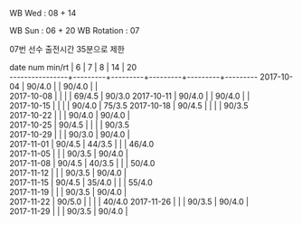WB Wed      : 08 + 14

WB Sun      : 06 + 20
WB Rotation :      07

07번 선수 출전시간 35분으로 제한

date num min/rt |    6    |    7    |    8    |    14   |    20   
----------------+---------+---------+---------+---------+---------
2017-10-04      |  90/4.0 |         |  90/4.0 |         |         
2017-10-08      |         |         |         |  69/4.5 |  90/3.0 
2017-10-11      |  90/4.0 |         |  90/4.0 |         |         
2017-10-15      |         |         |         |  90/4.0 |  75/3.5 
2017-10-18      |  90/4.5 |         |         |         |  90/3.5         
2017-10-22      |         |         |  90/4.0 |  90/4.0 |               
2017-10-25      |  90/4.5 |         |         |         |  90/3.5        
2017-10-29      |         |         |  90/3.0 |  90/4.0 |                
2017-11-01      |  90/4.5 |  44/3.5 |         |         |  46/4.0        
2017-11-05      |         |         |  90/3.5 |  90/4.0 |                
2017-11-08      |  90/4.5 |  40/3.5 |         |         |  50/4.0        
2017-11-12      |         |         |  90/3.5 |  90/4.0 |                 
2017-11-15      |  90/4.5 |  35/4.0 |         |         |  55/4.0         
2017-11-19      |         |         |  90/3.5 |  90/4.0 |                 
2017-11-22      |  90/5.0 |         |         |         |  40/4.0
2017-11-26      |         |         |  90/3.5 |  90/4.0 |        
2017-11-29      |         |         |  90/3.5 |  90/4.0 |        

